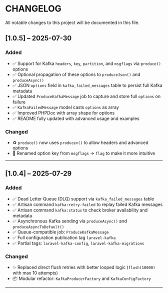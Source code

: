 # CHANGELOG

All notable changes to this project will be documented in this file.

## [1.0.5] – 2025-07-30

### Added
- ✅ Support for Kafka `headers`, `key`, `partition`, and `msgflags` via `produce()` options
- ✅ Optional propagation of these options to `produceJson()` and `produceAsync()`
- ✅ JSON `options` field in `kafka_failed_messages` table to persist full Kafka metadata
- ✅ Updated `ProduceKafkaMessage` job to capture and store full `options` on failure
- ✅ `KafkaFailedMessage` model casts `options` as array
- ✅ Improved PHPDoc with array shape for options
- ✅ README fully updated with advanced usage and examples

### Changed
- ♻️ `produce()` now uses `producev()` to allow headers and advanced options
- 🧼 Renamed option key from `msgflags` → `flag` to make it more intuitive

---

## [1.0.4] – 2025-07-29

### Added
- ✅ Dead Letter Queue (DLQ) support via `kafka_failed_messages` table
- ✅ Artisan command `kafka:retry-failed` to replay failed Kafka messages
- ✅ Artisan command `kafka:status` to check broker availability and metadata
- ✅ Asynchronous Kafka sending via `produceAsync()` and `produceAsyncToDefault()`
- ✅ Queue-compatible job: `ProduceKafkaMessage`
- ✅ Full configuration publication tag `laravel-kafka`
- ✅ Partial tags: `laravel-kafka-config`, `laravel-kafka-migrations`

### Changed
- ✨ Replaced direct flush retries with better looped logic (`flush(10000)` with max 10 attempts)
- 📦 Modular refactor: `KafkaProducerFactory` and `KafkaConfigFactory`

---
